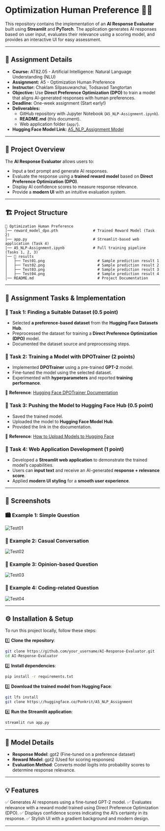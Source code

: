 # Optimization Human Preference 🧠🤖

This repository contains the implementation of an **AI Response Evaluator** built using **Streamlit** and **PyTorch**. The application generates AI responses based on user input, evaluates their relevance using a scoring model, and provides an interactive UI for easy assessment.

---

## 📜 Assignment Details

- **Course:** AT82.05 - Artificial Intelligence: Natural Language Understanding (NLU)
- **Assignment:** A5 - Optimization Human Preference
- **Instructor:** Chaklam Silpasuwanchai, Todsavad Tangtortan
- **Objective:** Use **Direct Preference Optimization (DPO)** to train a model that aligns AI-generated responses with human preferences.
- **Deadline:** One-week assignment (Start early!)
- **Deliverables:**
  - GitHub repository with Jupyter Notebook (`A5_NLP-Assignment.ipynb`).
  - **README.md** (this document).
  - Web application folder (`app/`).
- **Hugging Face Model Link:** [A5_NLP_Assignment Model](https://huggingface.co/Ponkrit/A5_NLP_Assignment)

---

## 🚀 Project Overview

The **AI Response Evaluator** allows users to:
- Input a text prompt and generate AI responses.
- Evaluate the response using a **trained reward model** based on **Direct Preference Optimization (DPO)**.
- Display AI confidence scores to measure response relevance.
- Provide a **modern UI** with an intuitive evaluation system.

---

## 🏗️ Project Structure


```
📂 Optimization Human Preference 
│── reward_model_dpo.pth                # Trained Reward Model (Task 2)
│── app.py                              # Streamlit-based web application (Task 4)
│── A5_NLP-Assignment.ipynb             # Full training pipeline (Tasks 1, 2, 3)
│── 📂 results
│   ├── Test01.png                        # Sample prediction result 1
│   ├── Test02.png                        # Sample prediction result 2
│   ├── Test03.png                        # Sample prediction result 3
│   ├── Test04.png                        # Sample prediction result 4
│── README.md                             # Project Documentation

```

---

## 🎯 Assignment Tasks & Implementation

### 🔹 Task 1: Finding a Suitable Dataset (0.5 point)
- Selected **a preference-based dataset** from the **Hugging Face Datasets Hub**.
- Preprocessed the dataset for training a **Direct Preference Optimization (DPO)** model.
- Documented the dataset source and preprocessing steps.

### 🔹 Task 2: Training a Model with DPOTrainer (2 points)
- Implemented **DPOTrainer** using a pre-trained **GPT-2** model.
- Fine-tuned the model using the selected dataset.
- Experimented with **hyperparameters** and reported **training performance**.

📌 **Reference**: [Hugging Face DPOTrainer Documentation](https://huggingface.co/docs/trl/main/dpo_trainer)

### 🔹 Task 3: Pushing the Model to Hugging Face Hub (0.5 point)
- Saved the trained model.
- Uploaded the model to **Hugging Face Model Hub**.
- Provided the link in the documentation.

📌 **Reference**: [How to Upload Models to Hugging Face](https://huggingface.co/docs/hub/models-uploading)

### 🔹 Task 4: Web Application Development (1 point)
- Developed a **Streamlit web application** to demonstrate the trained model’s capabilities.
- Users can **input text** and receive an AI-generated **response + relevance score**.
- Applied **modern UI styling** for a **smooth user experience**.

---

## 📸 Screenshots

### 🏙️ Example 1: Simple Question
![Test01](images/Test01.png)

### 💬 Example 2: Casual Conversation
![Test02](images/Test02.png)

### 🍕 Example 3: Opinion-based Question
![Test03](images/Test03.png)

### 🐍 Example 4: Coding-related Question
![Test04](images/Test04.png)

---

## ⚙️ Installation & Setup

To run this project locally, follow these steps:

1️⃣ **Clone the repository**:
   ```bash
   git clone https://github.com/your_username/AI-Response-Evaluator.git
   cd AI-Response-Evaluator
   ```
2️⃣ **Install dependencies**:
   ```bash
   pip install -r requirements.txt
   ```
3️⃣ **Download the trained model from Hugging Face**:
   ```bash
   git lfs install
   git clone https://huggingface.co/Ponkrit/A5_NLP_Assignment
   ```
4️⃣ **Run the Streamlit application**:
   ```bash
   streamlit run app.py
   ```
---

## 🔬 Model Details
- **Response Model**: gpt2 (Fine-tuned on a preference dataset)
- **Reward Model**: gpt2 (Used for scoring responses)
- **Evaluation Method**: Converts model logits into probability scores to determine response relevance.
  
---

## 💡 Features
✅ Generates AI responses using a fine-tuned GPT-2 model.
✅ Evaluates relevance with a reward model trained using Direct Preference Optimization (DPO).
✅ Displays confidence scores indicating the AI’s certainty in its response.
✅ Stylish UI with a gradient background and modern design.

---
